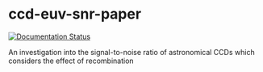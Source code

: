 # ccd-euv-snr-paper

[![Documentation Status](https://readthedocs.org/projects/ccd-euv-snr/badge/?version=latest)](https://ccd-euv-snr.readthedocs.io/en/latest/?badge=latest)

An investigation into the signal-to-noise ratio of astronomical CCDs which considers the effect of recombination
